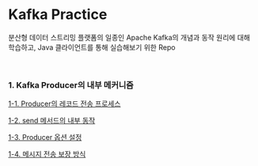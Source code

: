# Kafka Practice

분산형 데이터 스트리밍 플랫폼의 일종인 Apache Kafka의 개념과 동작 원리에 대해 학습하고, Java 클라이언트를 통해 실습해보기 위한 Repo

&nbsp;

### 1. Kafka Producer의 내부 메커니즘

[1-1. Producer의 레코드 전송 프로세스](./notes/1_1_Producer의_레코드_전송_프로세스.md)

[1-2. send 메서드의 내부 동작](./notes/1_2_send_메서드의_내부_동작.md)

[1-3. Producer 옵션 설정](./notes/1_3_Producer_옵션_설정.md)

[1-4. 메시지 전송 보장 방식](./notes/1_4_메시지_전송_보장_방식.md)